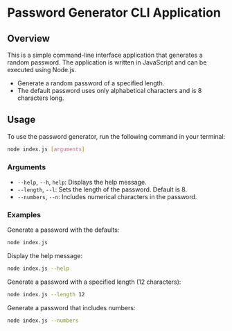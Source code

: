 # Password Generator CLI Application

## Overview
This is a simple command-line interface application that generates a random password. The application is written in JavaScript and can be executed using Node.js.

- Generate a random password of a specified length.
- The default password uses only alphabetical characters and is 8 characters long.

## Usage
To use the password generator, run the following command in your terminal:

```sh
node index.js [arguments]
```

### Arguments
- `--help`, `--h`, `help`: Displays the help message.
- `--length`, `--l`: Sets the length of the password. Default is 8.
- `--numbers`, `--n`: Includes numerical characters in the password.

### Examples
Generate a password with the defaults:
```sh
node index.js
```

Display the help message:
```sh
node index.js --help
```

Generate a password with a specified length (12 characters):
```sh
node index.js --length 12
```

Generate a password that includes numbers:
```sh
node index.js --numbers
```